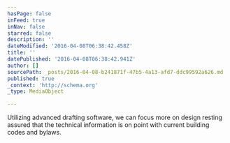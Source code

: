 ```yaml
---
hasPage: false
inFeed: true
inNav: false
starred: false
description: ''
dateModified: '2016-04-08T06:38:42.458Z'
title: ''
datePublished: '2016-04-08T06:38:42.941Z'
author: []
sourcePath: _posts/2016-04-08-b241871f-47b5-4a13-afd7-ddc99592a626.md
published: true
_context: 'http://schema.org'
_type: MediaObject

---
```

Utilizing advanced drafting software, we can focus more on design resting assured that the technical information is on point with current building codes and bylaws.